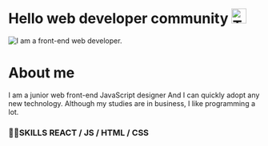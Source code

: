 # Hello web developer community <img src="https://raw.githubusercontent.com/learnwithsumit/learnwithsumit/main/assets/hello.gif" alt="Trulli" width="30" height="30">


![I am a front-end web developer.](https://media.licdn.com/dms/image/D5616AQHsGO-9uLrXTQ/profile-displaybackgroundimage-shrink_350_1400/0/1720281721709?e=1726704000&v=beta&t=w1mu3kAGtdD8a2D6v0nta_GAyPGdXjVCkGdSYTOdtz4)



# About me
I am a junior web front-end JavaScript designer And I can quickly adopt any new technology. Although my studies are in business, I like programming a lot.

### 🤹‍♀️SKILLS REACT / JS / HTML / CSS






